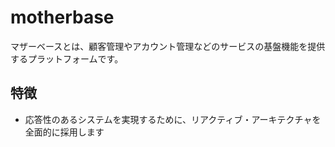 # motherbase

マザーベースとは、顧客管理やアカウント管理などのサービスの基盤機能を提供するプラットフォームです。

## 特徴

- 応答性のあるシステムを実現するために、リアクティブ・アーキテクチャを全面的に採用します
